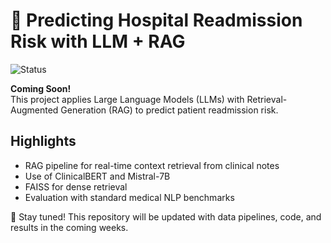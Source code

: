 # 🏥 Predicting Hospital Readmission Risk with LLM + RAG

![Status](https://img.shields.io/badge/status-coming--soon-orange)

**Coming Soon!**  
This project applies Large Language Models (LLMs) with Retrieval-Augmented Generation (RAG) to predict patient readmission risk.

## Highlights 
- RAG pipeline for real-time context retrieval from clinical notes
- Use of ClinicalBERT and Mistral-7B
- FAISS for dense retrieval
- Evaluation with standard medical NLP benchmarks

📅 Stay tuned! This repository will be updated with data pipelines, code, and results in the coming weeks.
